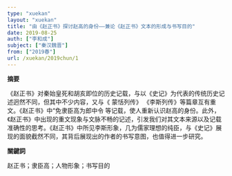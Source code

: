 ```yaml
---
type: "xuekan"
layout: "xuekan"
title: "由《赵正书》探讨赵高的身份——兼论《赵正书》文本的形成与书写目的"
date: 2019-08-25
auth: ["李和成"]
subject: ["秦汉魏晋"]
from: ["2019春"]
url: /xuekan/2019chun/1
---
```


**摘要**      

《赵正书》对秦始皇死和胡亥即位的历史记载，与以《史记》为代表的传统历史记述迥然不同，但其中不少内容，又与《 蒙恬列传》 《李斯列传》等篇章互有重文。《赵正书》中“免隶臣高为郎中令 等记载，使人重新认识赵高的身份。此外，《赵正书》中出现的重文现象与文脉不畅的记述，引发我们对其文本来源以及记载准确性的思考。《赵正书》中所见李斯形象，几为儒家理想的纯臣，与《史记》展现的面貌截然不同，其背后展现出的作者的书写意图，也值得进一步研究。

**關鍵詞**

赵正书；隶臣高；人物形象；书写目的
